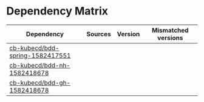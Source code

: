 # Dependency Matrix

Dependency | Sources | Version | Mismatched versions
---------- | ------- | ------- | -------------------
[cb-kubecd/bdd-spring-1582417551](https://github.com/cb-kubecd/bdd-spring-1582417551.git) |  | []() | 
[cb-kubecd/bdd-nh-1582418678](https://github.com/cb-kubecd/bdd-nh-1582418678.git) |  | []() | 
[cb-kubecd/bdd-gh-1582418678](https://github.com/cb-kubecd/bdd-gh-1582418678.git) |  | []() | 
